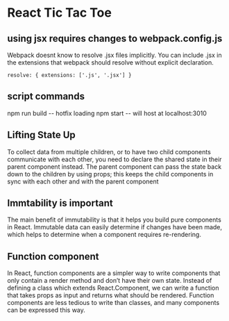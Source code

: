 # React Tic Tac Toe

## using jsx requires changes to webpack.config.js
Webpack doesnt know to resolve .jsx files implicitly. You can include .jsx in the extensions that webpack should resolve without
explicit declaration.

`resolve: {
  extensions: ['.js', '.jsx']
}`

## script commands
npm run build -- hotfix loading
npm start -- will host at localhost:3010

## Lifting State Up
To collect data from multiple children, or to have two child components communicate with each other, you need to declare the shared state in their parent component instead. The parent component can pass the state back down to the children by using props; this keeps the child components in sync with each other and with the parent component

## Immtability is important
The main benefit of immutability is that it helps you build pure components in React. Immutable data can easily determine if changes have been made, which helps to determine when a component requires re-rendering.

## Function component
In React, function components are a simpler way to write components that only contain a render method and don’t have their own state. Instead of defining a class which extends React.Component, we can write a function that takes props as input and returns what should be rendered. Function components are less tedious to write than classes, and many components can be expressed this way.



